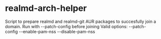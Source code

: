 # realmd-arch-helper
Script to prepare realmd and realmd-git AUR packages to succesfully join a domain.
Run with --patch-config before joining
Valid options:
--patch-config
--enable-pam-nss
--disable-pam-nss
